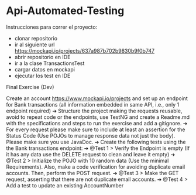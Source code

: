 # Api-Automated-Testing

Instrucciones para correr el proyecto:
* clonar repositorio
* ir al siguiente url https://mockapi.io/projects/637a987b702b9830b9f0b747
* abrir repositorio en IDE
* ir a la clase TransactionsTest
* cargar datos en mockapi
* ejecutar los test en IDE

Final Exercise (Dev)

Create an account https://www.mockapi.io/projects and set up an endpoint for Bank transactions (all
information embedded in same API, i.e., only 1 endpoint required)
➔ Structure the project making the requests reusable, avoid to repeat code or the endpoints, use TestNG
and create a Readme.md with the specifications and steps to run the exercise and add a gitignore.
➔ For every request please make sure to include at least an assertion for the Status Code (Use POJOs to
manage response data not just the body). Please make sure you use JavaDoc.
➔ Create the following tests using the the Bank transactions endpoint:
➔ @Test 1 > Verify the Endpoint is empty (If it has any data use the DELETE request to clean and
leave it empty)
➔ @Test 2 > Initialize the POJO with 10 random data (Use the minimal Requirements). Also, make
a code verification for avoiding duplicate email accounts. Then, perform the POST request.
➔ @Test 3 > Make the GET request, asserting that there are not duplicate email accounts.
➔ @Test 4 > Add a test to update an existing AccountNumber
